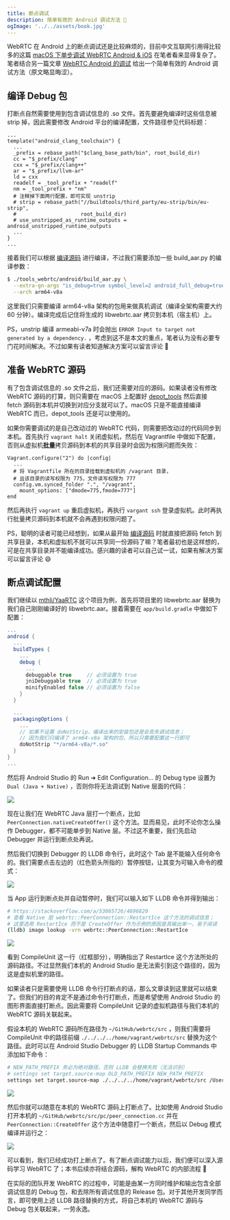 ```yaml
---
title: 断点调试
description: 简单有效的 Android 调试方法 🤔
ogImage: '../../assets/book.jpg'
---
```


WebRTC 在 Android 上的断点调试还是比较麻烦的，目前中文互联网引用得比较多的这篇 [macOS 下单步调试 WebRTC Android & iOS](https://blog.piasy.com/2018/08/14/build-webrtc/index.html) 在笔者看来显得复杂了。笔者结合另一篇文章 [WebRTC Android 的调试](http://blog.pprtc.com/2020/10/14/WebRTC-Android-debug/) 给出一个简单有效的 Android 调试方法（原文略显晦涩）。

## 编译 Debug 包

打断点自然需要使用到包含调试信息的 .so 文件。首先要避免编译时这些信息被 strip 掉，因此需要修改 Android 平台的编译配置，文件路径参见代码标题：

```bash:title=./build/toolchain/android/BUILD.gn
...
template("android_clang_toolchain") {
  ...
  _prefix = rebase_path("$clang_base_path/bin", root_build_dir)
  cc = "$_prefix/clang"
  cxx = "$_prefix/clang++"
  ar = "$_prefix/llvm-ar"
  ld = cxx
  readelf = _tool_prefix + "readelf"
  nm = _tool_prefix + "nm"
  # 注释掉下面两行配置，即可实现 unstrip
  # strip = rebase_path("//buildtools/third_party/eu-strip/bin/eu-strip",
  #                     root_build_dir)
  # use_unstripped_as_runtime_outputs = android_unstripped_runtime_outputs
  ...
}
...
```

接着我们可以根据 [编译源码](https://webrtc.mthli.com/basic/webrtc-compilation/) 进行编译，不过我们需要添加一些 build_aar.py 的编译参数：

```bash
$ ./tools_webrtc/android/build_aar.py \
  --extra-gn-args "is_debug=true symbol_level=2 android_full_debug=true" \
  --arch arm64-v8a
```

这里我们只需要编译 arm64-v8a 架构的包用来做真机调试（编译全架构需要大约 60 分钟）。编译完成后记住将生成的 libwebrtc.aar 拷贝到本机（宿主机）上。

PS，unstrip 编译 armeabi-v7a 时会抛出 `ERROR Input to target not generated by a dependency.` ，考虑到这不是本文的重点，笔者认为没有必要专门花时间解决。不过如果有读者知道解决方案可以留言评论 🙏

## 准备 WebRTC 源码

有了包含调试信息的 .so 文件之后，我们还需要对应的源码。如果读者没有修改 WebRTC 源码的打算，则只需要在 macOS 上配置好 [depot_tools](https://commondatastorage.googleapis.com/chrome-infra-docs/flat/depot_tools/docs/html/depot_tools_tutorial.html#_setting_up) 然后直接 fetch 源码到本机并切换到对应分支就可以了。macOS 只是不能直接编译 WebRTC 而已，depot_tools 还是可以使用的。

如果你需要调试的是自己改动过的 WebRTC 代码，则需要把改动过的代码同步到本机。首先执行 `vagrant halt` 关闭虚拟机，然后在 Vagrantfile 中做如下配置，否则从虚拟机**批量**拷贝源码到本机的共享目录时会因为权限问题而失败：

```bash:title=Vagrantfile
Vagrant.configure("2") do |config|
  ...
  # 将 Vagrantfile 所在的目录挂载到虚拟机的 /vagrant 目录，
  # 且该目录的读写权限为 775，文件读写权限为 777
  config.vm.synced_folder ".", "/vagrant",
    mount_options: ["dmode=775,fmode=777"]
end
```

然后再执行 `vagrant up` 重启虚拟机，再执行 `vargant ssh` 登录虚拟机。此时再执行批量拷贝源码到本机就不会再遇到权限问题了。

PS，聪明的读者可能已经想到，如果从最开始 [编译源码](https://webrtc.mthli.com/basic/webrtc-compilation/) 时就直接把源码 fetch 到共享目录，本机和虚拟机不就可以共享同一份源码了嘛？笔者最初也是这样想的，可是在共享目录并不能编译成功。感兴趣的读者可以自己试一试，如果有解决方案可以留言评论 😄

## 断点调试配置

我们继续以 [mthli/YaaRTC](https://github.com/mthli/YaaRTC) 这个项目为例，首先将项目里的 libwebrtc.aar 替换为我们自己刚刚编译好的 libwebrtc.aar。接着需要在 `app/build.gradle` 中做如下配置：

```groovy:title=app/build.gradle
...
android {
  ...
  buildTypes {
    ...
    debug {
      ...
      debuggable true     // 必须设置为 true
      jniDebuggable true  // 必须设置为 true
      minifyEnabled false // 必须设置为 false
    }
  }

  ...
  packagingOptions {
    ...
    // 如果不设置 doNotStrip，编译出来的安装包还是会丢失调试信息；
    // 因为我们只编译了 arm64-v8a 架构的包，所以只需要配置这一行即可
    doNotStrip "*/arm64-v8a/*.so"
  }
}
...
```

然后将 Android Studio 的 Run ➔ Edit Configuration&#8230; 的 Debug type 设置为 `Dual (Java + Native)` ，否则你将无法调试到 Native 层面的代码：

![](./dual.png)

现在让我们在 WebRTC Java 层打一个断点，比如 `PeerConnection.nativeCreateOffer()` 这个方法。显而易见，此时不论你怎么操作 Debugger，都不可能单步到 Native 层。不过这不重要，我们先启动 Debugger 并运行到断点处再说。

然后我们切换到 Debugger 的 LLDB 命令行，此时这个 Tab 是不能输入任何命令的。我们需要点击左边的（红色箭头所指的）暂停按钮，让其变为可输入命令的模式：

![](./pause.png)

当 App 运行到断点处并自动暂停时，我们可以输入如下 LLDB 命令并得到输出：

```bash
# https://stackoverflow.com/a/53065726/4696820
# 查看 Native 层 webrtc::PeerConnection::RestartIce 这个方法的调试信息；
# 这里选用 RestartIce 而不是 CreateOffer 作为示例的原因是其输出单一，易于阅读
(lldb) image lookup -vrn webrtc::PeerConnection::RestartIce
```

![](./lldb.png)

看到 CompileUnit 这一行（红框部分），明确指出了 RestartIce 这个方法所处的源码路径。不过显然我们本机的 Android Studio 是无法索引到这个路径的，因为这是虚拟机里的路径。

如果读者只是需要使用 LLDB 命令行打断点的话，那么文章读到这里就可以结束了。但我们的目的肯定不是通过命令行打断点，而是希望使用 Android Studio 的图形界面直接打断点。因此需要将 CompileUnit 记录的虚拟机路径与我们本机的 WebRTC 源码关联起来。

假设本机的 WebRTC 源码所在路径为 `~/GitHub/webrtc/src` ，则我们需要将 CompileUnit 中的路径前缀 `./../../../home/vagrant/webrtc/src` 替换为这个路径。此时可以在 Android Studio Debugger 的 LLDB Startup Commands 中添加如下命令：

```bash
# NEW_PATH_PREFIX 务必为绝对路径，否则 LLDB 会替换失败（无法识别）
# settings set target.source-map OLD_PATH_PREFIX NEW_PATH_PREFIX
settings set target.source-map ./../../../home/vagrant/webrtc/src /Users/mingliang.li/GitHub/webrtc/src
```

![](./startup.png)

然后你就可以随意在本机的 WebRTC 源码上打断点了。比如使用 Android Studio 打开本机的 `~/GitHub/webrtc/src/pc/peer_connection.cc` 并在 `PeerConnection::CreateOffer` 这个方法中随意打一个断点，然后以 Debug 模式编译并运行之：

![](./breakpoint.png)

可以看到，我们已经成功打上断点了。有了断点调试能力以后，我们便可以深入源码学习 WebRTC 了；本书后续亦将结合源码，解构 WebRTC 的内部流程 🍻

在实际的团队开发 WebRTC 的过程中，可能是由某一方同时维护和输出包含全部调试信息的 Debug 包，和去除所有调试信息的 Release 包。对于其他开发同学而言，即可使用上述 LLDB 路径替换的方式，将自己本机的 WebRTC 源码与 Debug 包关联起来，一劳永逸。
